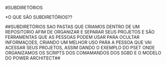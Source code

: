 #SUBDIRETÓRIOS

*O QUE SÃO SUBDIRETÓRIOS??

##SUBDIRETÓRIOS SAO PASTAS QUE CRIAMOS DENTRO DE UM REPOSITORIO AFIM DE ORGANIZAR E SEPARAR SEUS PROJETOS E SÃO FERRAMENTAS QUE AS PESSOAS PODEM USAR PARA OCULTAR INFORMAÇOES, CRIANDO UM MELHOR USO PARA A PESSOA QUE VAI ACESSAR SEUS PROJETOS, ASSIM DANDO O EXEMPLO DO PSET ONDE ORGANIZAMOS OS SCRIPTS DOS COMAMANDOS DOS SGBD E O MODELO DO POWER ARCHITECT##

